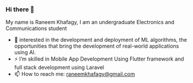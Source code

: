 ### Hi there 👋
My name is Raneem Khafagy, I am an undergraduate Electronics and Communications student
- 🌱 interested in the development and deployment of ML algorithms, the opportunities that bring the development of real-world applications using AI.
- ⚡ I’m skilled in Mobile App Development Using Flutter framework and full stack development using Laravel 
- 📫 How to reach me: raneemkhafagy@gmail.com

<!--
**Raneem-Khafagy/Raneem-Khafagy** is a ✨ _special_ ✨ repository because its `README.md` (this file) appears on your GitHub profile.

Here are some ideas to get you started:

- 🔭 I’m currently working on ...
- 🌱 I’m currently learning ...
- 👯 I’m looking to collaborate on ...
- 🤔 I’m looking for help with ...
- 💬 Ask me about ...
- 📫 How to reach me: ...
- 😄 Pronouns: ...
- ⚡ Fun fact: ...
-->
